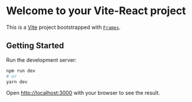# Welcome to your Vite-React project

This is a [Vite](https://vitejs.dev/guide/) project bootstrapped with [`Frames`](https://github.com/GBrachetta/frames).

## Getting Started

Run the development server:

```bash
npm run dev
# or
yarn dev
```

Open [http://localhost:3000](http://localhost:3000) with your browser to see the result.
